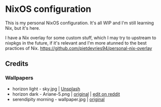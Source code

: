# NixOS configuration

This is my personal NixOS configuration. It's all WIP and I'm still learning Nix, but it's here.

I have a Nix overlay for some custom stuff, which I may try to upstream to nixpkgs in the future, if it's relevant and I'm more atunned to the best practices of Nix.
https://github.com/pietdevries94/personal-nix-overlay

## Credits

### Wallpapers

- horizon light - sky.jpg | [Unsplash](https://unsplash.com/photos/sa8cEeeGaHA)
- horizon dark - Ariane-5.png | [original](https://www.artstation.com/artwork/JleA1z) | [edit on reddit](https://www.reddit.com/r/WidescreenWallpaper/comments/idz26y/ariane_5_by_sylvain_sarrailh_3440_x_1440/)
- serendipity morning - wallpaper.jpg | [original](https://uhdwallpapers.org/wallpaper/super-photo-with-nazare-beach-portugal_55954/)
